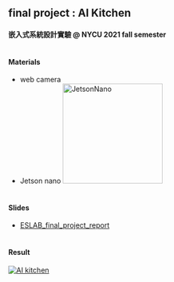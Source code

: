 ## final project : AI Kitchen 
#### 嵌入式系統設計實驗 @ NYCU 2021 fall semester <br><br>


#### Materials
+ web camera
+ Jetson nano
<img src="https://developer.nvidia.com/sites/default/files/akamai/embedded/images/jetsonNano/JetsonNano-DevKit_Front-Top_Right_trimmed.jpg" alt="JetsonNano" width="200"/><br><br>

#### Slides
+ [ESLAB_final_project_report](https://drive.google.com/file/d/1fw3wtt3rQl8QKZ61EQp3Sz5_cHStqOMu/view?usp=sharing "ESLAB_final_project_report")<br><br>


#### Result
[![AI kitchen](https://res.cloudinary.com/marcomontalbano/image/upload/v1644678317/video_to_markdown/images/youtube--8kMtALnXhuk-c05b58ac6eb4c4700831b2b3070cd403.jpg)](https://youtu.be/8kMtALnXhuk "AI kitchen")



